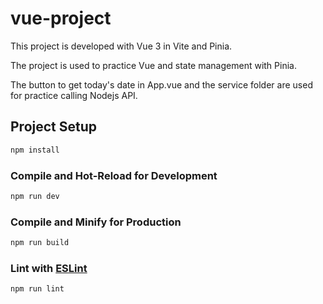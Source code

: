 # vue-project

This project is developed with Vue 3 in Vite and Pinia.  

The project is used to practice Vue and state management with Pinia.

The button to get today's date in App.vue and the service folder are used for practice calling Nodejs API.

## Project Setup

```sh
npm install
```

### Compile and Hot-Reload for Development

```sh
npm run dev
```

### Compile and Minify for Production

```sh
npm run build
```

### Lint with [ESLint](https://eslint.org/)

```sh
npm run lint
```
